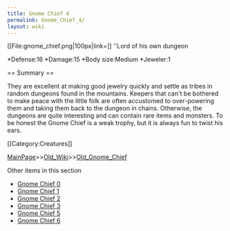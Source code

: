 ```yaml
---
title: Gnome Chief 4
permalink: Gnome_Chief_4/
layout: wiki
---
```

[[File:gnome_chief.png|100px|link=]] ''Lord of his own dungeon

*Defense:16
*Damage:15
*Body size:Medium
*Jeweler:1

== Summary ==

They are excellent at making good jewelry quickly and settle as tribes in random dungeons found in the mountains. Keepers that can't be bothered to make peace with the little folk are often accustomed to over-powering them and taking them back to the dungeon in chains. Otherwise, the dungeons are quite interesting and can contain rare items and monsters. To be honest the Gnome Chief is a weak trophy, but it is always fun to twist his ears.

[[Category:Creatures]]

[MainPage](/keeperrl_wiki/ "wikilink")>>[Old_Wiki](/keeperrl_wiki/Old_Wiki "wikilink")>>[Old_Gnome_Chief](/keeperrl_wiki/Old_Gnome_Chief "wikilink")

Other items in this section
-    [Gnome Chief 0](/keeperrl_wiki/Gnome_Chief_0 "wikilink")
-    [Gnome Chief 1](/keeperrl_wiki/Gnome_Chief_1 "wikilink")
-    [Gnome Chief 2](/keeperrl_wiki/Gnome_Chief_2 "wikilink")
-    [Gnome Chief 3](/keeperrl_wiki/Gnome_Chief_3 "wikilink")
-    [Gnome Chief 5](/keeperrl_wiki/Gnome_Chief_5 "wikilink")
-    [Gnome Chief 6](/keeperrl_wiki/Gnome_Chief_6 "wikilink")

